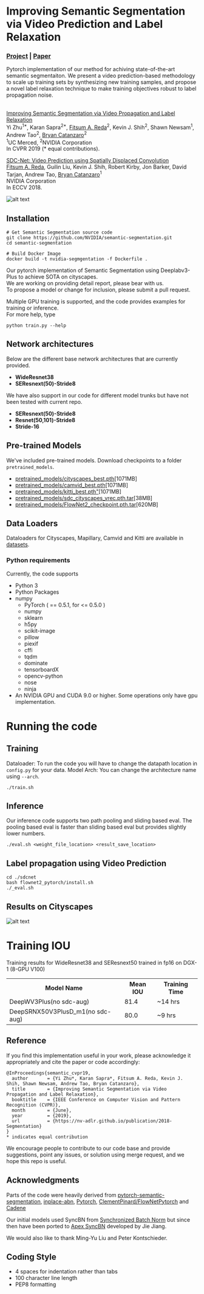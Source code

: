 # Improving Semantic Segmentation via Video Prediction and Label Relaxation
### [Project](https://nv-adlr.github.io/publication/2018-Segmentation) | [Paper](https://arxiv.org/pdf/1812.01593.pdf) <br>
Pytorch implementation of our method for achiving state-of-the-art semantic segmentaiton. We present a video prediction-based methodology to scale up
training sets by synthesizing new training samples, and propose a novel label relaxation technique to make training objectives robust to label propagation noise. <br><br>

[Improving Semantic Segmentation via Video Propagation and Label Relaxation](https://nv-adlr.github.io/publication/2018-Segmentation) <br />
Yi Zhu<sup>1*</sup>, Karan Sapra<sup>2*</sup>, [Fitsum A. Reda](https://scholar.google.com/citations?user=quZ_qLYAAAAJ&hl=en)<sup>2</sup>, Kevin J. Shih<sup>2</sup>, Shawn Newsam<sup>1</sup>, Andrew Tao<sup>2</sup>, [Bryan Catanzaro](http://catanzaro.name/)<sup>2</sup>  
<sup>1</sup>UC Merced, <sup>2</sup>NVIDIA Corporation  <br />
In CVPR 2019 (* equal contributions).

[SDC-Net: Video Prediction using Spatially Displaced Convolution](https://nv-adlr.github.io/publication/2018-SDCNet)  
[Fitsum A. Reda](https://scholar.google.com/citations?user=quZ_qLYAAAAJ&hl=en), Guilin Liu, Kevin J. Shih, Robert Kirby, Jon Barker, David Tarjan, Andrew Tao, [Bryan Catanzaro](http://catanzaro.name/)<sup>1</sup>  
NVIDIA Corporation <br />
In ECCV 2018. 

![alt text](images/method.png)

## Installation 

    # Get Semantic Segmentation source code
    git clone https://github.com/NVIDIA/semantic-segmentation.git
    cd semantic-segmentation

    # Build Docker Image
    docker build -t nvidia-segmgentation -f Dockerfile .

Our pytorch implementation of Semantic Segmentation using Deeplabv3-Plus to achieve SOTA on cityscapes. <br />
We are working on providing detail report, please bear with us. <br />
To propose a model or change for inclusion, please submit a pull request.

Multiple GPU training is supported, and the code provides examples for training or inference. <br />
For more help, type <br/>
      
    python train.py --help

## Network architectures

Below are the different base network architectures that are currently provided. <br />

 - **WideResnet38**
 - **SEResnext(50)-Stride8** 
 
 We have also support in our code for different model trunks but have not been tested with current repo. 
 - **SEResnext(50)-Stride8** 
 - **Resnet(50,101)-Stride8**
 - **Stride-16** 
  
## Pre-trained Models
We've included pre-trained models. Download checkpoints to a folder `pretrained_models`. 

* [pretrained_models/cityscapes_best.pth](https://drive.google.com/file/d/1P4kPaMY-SmQ3yPJQTJ7xMGAB_Su-1zTl/view?usp=sharing)[1071MB]
* [pretrained_models/camvid_best.pth](https://drive.google.com/file/d/1OzUCbFdXulB2P80Qxm7C3iNTeTP0Mvb_/view?usp=sharing)[1071MB]
* [pretrained_models/kitti_best.pth"](https://drive.google.com/file/d/1OrTcqH_I3PHFiMlTTZJgBy8l_pladwtg/view?usp=sharing)[1071MB]
* [pretrained_models/sdc_cityscapes_vrec.pth.tar](https://drive.google.com/file/d/1OxnJo2tFEQs3vuY01ibPFjn3cRCo2yWt/view?usp=sharing)[38MB]
* [pretrained_models/FlowNet2_checkpoint.pth.tar](https://drive.google.com/file/d/1hF8vS6YeHkx3j2pfCeQqqZGwA_PJq_Da/view?usp=sharing)[620MB]


## Data Loaders

Dataloaders for Cityscapes, Mapillary, Camvid and Kitti are available in [datasets](./datasets). <br />

### Python requirements 

Currently, the code supports 
* Python 3
* Python Packages
* numpy 
    * PyTorch ( == 0.5.1, for <= 0.5.0 )
    * numpy
    * sklearn
    * h5py
    * scikit-image
    * pillow
    * piexif
    * cffi
    * tqdm
    * dominate
    * tensorboardX
    * opencv-python
    * nose
    * ninja
* An NVIDIA GPU and CUDA 9.0 or higher. Some operations only have gpu implementation.
 
# Running the code

## Training 

Dataloader: To run the code you will have to change the datapath location in  `config.py` for your data.
Model Arch: You can change the architecture name using `--arch`.
```
./train.sh
```
## Inference

Our inference code supports two path pooling and sliding based eval. The pooling based eval is faster than sliding based eval but provides slightly lower numbers.    
 ```
 ./eval.sh <weight_file_location> <result_save_location>
 ```
   
## Label propagation using Video Prediction 
```
cd ./sdcnet
bash flownet2_pytorch/install.sh
./_eval.sh
```

## Results on Cityscapes

![alt text](images/vis.png)

# Training IOU

Training results for WideResnet38 and SEResnext50 trained in fp16 on DGX-1 (8-GPU V100)

<table class="tg">
  <tr>
    <th class="tg-t2cw">Model Name</th>
    <th class="tg-t2cw">Mean IOU</th>
    <th class="tg-t2cw">Training Time</th>
  </tr>
  <tr>
    <td class="tg-rg0h">DeepWV3Plus(no sdc-aug)</td>
    <td class="tg-rg0h">81.4</td>
    <td class="tg-rg0h">~14 hrs</td>
  </tr>
  <tr>
    <td class="tg-rg0h">DeepSRNX50V3PlusD_m1(no sdc-aug)</td>
    <td class="tg-rg0h">80.0</td>
    <td class="tg-rg0h">~9 hrs</td>
  </tr>
</table>

## Reference 

If you find this implementation useful in your work, please acknowledge it appropriately and cite the paper or code accordingly:

```
@InProceedings{semantic_cvpr19,
  author       = {Yi Zhu*, Karan Sapra*, Fitsum A. Reda, Kevin J. Shih, Shawn Newsam, Andrew Tao, Bryan Catanzaro},
  title        = {Improving Semantic Segmentation via Video Propagation and Label Relaxation},
  booktitle    = {IEEE Conference on Computer Vision and Pattern Recognition (CVPR)},
  month        = {June},
  year         = {2019},
  url          = {https://nv-adlr.github.io/publication/2018-Segmentation}
}
* indicates equal contribution

```
We encourage people to contribute to our code base and provide suggestions, point any issues, or solution using merge request, and we hope this repo is useful.  

## Acknowledgments

 Parts of the code were heavily derived from [pytorch-semantic-segmentation](https://github.com/ZijunDeng/pytorch-semantic-segmentation), [inplace-abn](https://github.com/mapillary/inplace_abn), [Pytorch](https://github.com/pytorch/vision/blob/master/torchvision/models/resnet.py), [ClementPinard/FlowNetPytorch](https://github.com/ClementPinard/FlowNetPytorch) and [Cadene](#https://github.com/Cadene/pretrained-models.pytorch)
 
 Our initial models used SyncBN from [Synchronized Batch Norm](https://github.com/zhanghang1989/PyTorch-Encoding) but since then have been ported to [Apex SyncBN](https://github.com/NVIDIA/apex) developed by Jie Jiang.

 We would also like to thank Ming-Yu Liu and Peter Kontschieder.
 
## Coding Style
* 4 spaces for indentation rather than tabs
* 100 character line length
* PEP8 formatting
